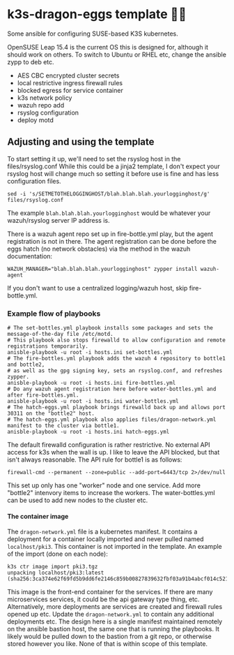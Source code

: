 # k3s-dragon-eggs template 🐉🥚

Some ansible for configuring SUSE-based K3S kubernetes.

OpenSUSE Leap 15.4 is the current OS this is designed for, although it should work on others.
To switch to Ubuntu or RHEL etc, change the ansible zypp to deb etc.

- AES CBC encrypted cluster secrets
- local restrictive ingress firewall rules
- blocked egress for service container
- k3s network policy
- wazuh repo add
- rsyslog configuration
- deploy motd

## Adjusting and using the template

To start setting it up, we'll need to set the rsyslog host in the files/rsyslog.conf
While this could be a jinja2 template, I don't expect your rsyslog host will change much so setting it before use
is fine and has less configuration files.

```
sed -i 's/SETMETOTHELOGGINGHOST/blah.blah.blah.yourlogginghost/g' files/rsyslog.conf
```

The example `blah.blah.blah.yourlogginghost` would be whatever your wazuh/rsyslog server IP address is.

There is a wazuh agent repo set up in fire-bottle.yml play, but the agent registration is not in there.
The agent registration can be done before the eggs hatch (no network obstacles) via the method in the wazuh documentation:

```
WAZUH_MANAGER="blah.blah.blah.yourlogginghost" zypper install wazuh-agent
```

If you don't want to use a centralized logging/wazuh host, skip fire-bottle.yml.

### Example flow of playbooks

```
# The set-bottles.yml playbook installs some packages and sets the message-of-the-day file /etc/motd.
# This playbook also stops firewalld to allow configuration and remote registrations temporarily.
anisble-playbook -u root -i hosts.ini set-bottles.yml
# The fire-bottles.yml playbook adds the wazuh 4 repository to bottle1 and bottle2, 
# as well as the gpg signing key, sets an rsyslog.conf, and refreshes zypper.
anisble-playbook -u root -i hosts.ini fire-bottles.yml
# Do any wazuh agent registration here before water-bottles.yml and after fire-bottles.yml.
anisble-playbook -u root -i hosts.ini water-bottles.yml
# The hatch-eggs.yml playbook brings firewalld back up and allows port 30311 on the "bottle2" host.
# The hatch-eggs.yml playbook also applies files/dragon-network.yml manifest to the cluster via bottle1.
anisble-playbook -u root -i hosts.ini hatch-eggs.yml
```

The default firewalld configuration is rather restrictive. No external API access for k3s when the wall is up.
I like to leave the API blocked, but that isn't always reasonable. The API rule for bottle1 is as follows:

```
firewall-cmd --permanent --zone=public --add-port=6443/tcp 2>/dev/null
```

This set up only has one "worker" node and one service. Add more "bottle2" intenvory items to increase the workers.
The water-bottles.yml can be used to add new nodes to the cluster etc.

#### The container image

The `dragon-network.yml` file is a kubernetes manifest. It contains a deployment for a container locally imported and never pulled named `localhost/pki3`. This container is not imported in the template. An example of the import (done on each node):

```
k3s ctr image import pki3.tgz
unpacking localhost/pki3:latest (sha256:3ca374e62f69fd5b9dd6fe2146c859b00827839632fbf03a91b4abcf014c5213)...done

```

This image is the front-end container for the services. If there are many microservices services, it could be the api gateway type thing, etc.
Alternatively, more deployments are services are created and firewall rules opened up etc. Update the `dragon-network.yml` to contain any additional deployments etc. The design here is a single manifest maintained remotely on the ansible bastion host, the same one that is running the playbooks. It likely would be pulled down to the bastion from a git repo, or otherwise stored however you like. None of that is within scope of this template.

